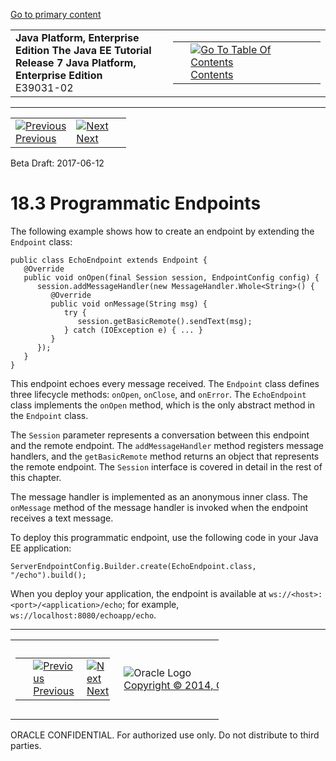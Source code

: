 [Go to primary content](#BEGIN)

<table>
<colgroup>
<col width="50%" />
<col width="50%" />
</colgroup>
<tbody>
<tr class="odd">
<td><strong>Java Platform, Enterprise Edition The Java EE Tutorial</strong><br />
<strong>Release 7 Java Platform, Enterprise Edition</strong><br />
E39031-02</td>
<td><table>
<tbody>
<tr class="odd">
<td> </td>
<td><a href="toc.htm"><img src="../../dcommon/gifs/toc.gif" alt="Go To Table Of Contents" /><br />
<span class="icon">Contents</span></a></td>
</tr>
</tbody>
</table></td>
</tr>
</tbody>
</table>

-----

<table>
<tbody>
<tr class="odd">
<td><a href="websocket002.htm"><img src="../../dcommon/gifs/leftnav.gif" alt="Previous" /><br />
<span class="icon">Previous</span></a> </td>
<td><a href="websocket004.htm"><img src="../../dcommon/gifs/rightnav.gif" alt="Next" /><br />
<span class="icon">Next</span></a></td>
<td> </td>
</tr>
</tbody>
</table>

Beta Draft: 2017-06-12

# 18.3 Programmatic Endpoints

The following example shows how to create an endpoint by extending the
`Endpoint` class:

``` oac_no_warn
public class EchoEndpoint extends Endpoint {
   @Override
   public void onOpen(final Session session, EndpointConfig config) {
      session.addMessageHandler(new MessageHandler.Whole<String>() {
         @Override
         public void onMessage(String msg) {
            try {
               session.getBasicRemote().sendText(msg);
            } catch (IOException e) { ... }
         }
      });
   }
}
```

This endpoint echoes every message received. The `Endpoint` class
defines three lifecycle methods: `onOpen`, `onClose`, and `onError`. The
`EchoEndpoint` class implements the `onOpen` method, which is the only
abstract method in the `Endpoint` class.

The `Session` parameter represents a conversation between this endpoint
and the remote endpoint. The `addMessageHandler` method registers
message handlers, and the `getBasicRemote` method returns an object that
represents the remote endpoint. The `Session` interface is covered in
detail in the rest of this chapter.

The message handler is implemented as an anonymous inner class. The
`onMessage` method of the message handler is invoked when the endpoint
receives a text message.

To deploy this programmatic endpoint, use the following code in your
Java EE
application:

``` oac_no_warn
ServerEndpointConfig.Builder.create(EchoEndpoint.class, "/echo").build();
```

When you deploy your application, the endpoint is available at
`ws://<host>:<port>/<application>/echo`; for example,
`ws://localhost:8080/echoapp/echo`.

-----

<table style="width:66%;">
<colgroup>
<col width="33%" />
<col width="0%" />
<col width="33%" />
</colgroup>
<tbody>
<tr class="odd">
<td><table style="width:96%;">
<colgroup>
<col width="0%" />
<col width="48%" />
<col width="48%" />
</colgroup>
<tbody>
<tr class="odd">
<td> </td>
<td><a href="websocket002.htm"><img src="../../dcommon/gifs/leftnav.gif" alt="Previous" /><br />
<span class="icon">Previous</span></a> </td>
<td><a href="websocket004.htm"><img src="../../dcommon/gifs/rightnav.gif" alt="Next" /><br />
<span class="icon">Next</span></a></td>
</tr>
</tbody>
</table></td>
<td><img src="../../dcommon/gifs/oracle.gif" alt="Oracle Logo" class="copyrightlogo" /> <a href="../../dcommon/html/cpyr.htm"><br />
<span class="copyrightlogo">Copyright © 2014, Oracle and/or its affiliates. All rights reserved.</span></a></td>
<td><table>
<tbody>
<tr class="odd">
<td> </td>
<td><a href="toc.htm"><img src="../../dcommon/gifs/toc.gif" alt="Go To Table Of Contents" /><br />
<span class="icon">Contents</span></a></td>
</tr>
</tbody>
</table></td>
</tr>
</tbody>
</table>

ORACLE CONFIDENTIAL. For authorized use only. Do not distribute to third parties.
